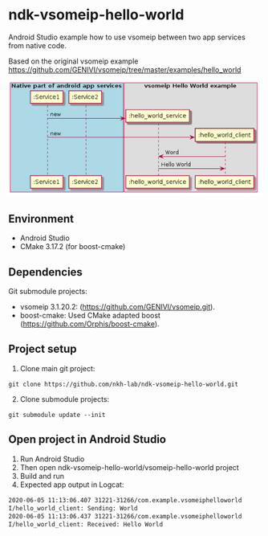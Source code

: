 # ndk-vsomeip-hello-world
Android Studio example how to use vsomeip between two app services from native code.

Based on the original vsomeip example https://github.com/GENIVI/vsomeip/tree/master/examples/hello_world

![](doc/SequenceDiagram.png)

## Environment
- Android Studio
- CMake 3.17.2 (for boost-cmake)

## Dependencies
Git submodule projects:
- vsomeip 3.1.20.2: (https://github.com/GENIVI/vsomeip.git).
- boost-cmake: Used CMake adapted boost (https://github.com/Orphis/boost-cmake).

## Project setup
1. Clone main git project:
```
git clone https://github.com/nkh-lab/ndk-vsomeip-hello-world.git
```
2. Clone submodule projects:
```
git submodule update --init 
```

## Open project in Android Studio
1. Run Android Studio
2. Then open ndk-vsomeip-hello-world/vsomeip-hello-world project
3. Build and run
4. Expected app output in Logcat:
```
2020-06-05 11:13:06.407 31221-31266/com.example.vsomeiphelloworld I/hello_world_client: Sending: World
2020-06-05 11:13:06.437 31221-31266/com.example.vsomeiphelloworld I/hello_world_client: Received: Hello World
```

